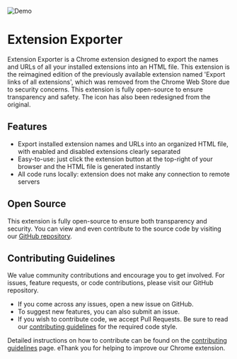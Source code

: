 ![Demo](https://raw.githubusercontent.com/asheroto/Extension-Exporter/main/images/screenshots/Demo.gif)

# Extension Exporter

Extension Exporter is a Chrome extension designed to export the names and URLs of all your installed extensions into an HTML file. This extension is the reimagined edition of the previously available extension named 'Export links of all extensions', which was removed from the Chrome Web Store due to security concerns. This extension is fully open-source to ensure transparency and safety. The icon has also been redesigned from the original.

## Features

-   Export installed extension names and URLs into an organized HTML file, with enabled and disabled extensions clearly separated
-   Easy-to-use: just click the extension button at the top-right of your browser and the HTML file is generated instantly
-   All code runs locally: extension does not make any connection to remote servers

## Open Source

This extension is fully open-source to ensure both transparency and security. You can view and even contribute to the source code by visiting our [GitHub repository](https://github.com/asheroto/Extension-Exporter).

## Contributing Guidelines

We value community contributions and encourage you to get involved. For issues, feature requests, or code contributions, please visit our GitHub repository.

-   If you come across any issues, open a new issue on GitHub.
-   To suggest new features, you can also submit an issue.
-   If you wish to contribute code, we accept Pull Requests. Be sure to read our [contributing guidelines](https://github.com/asheroto/Extension-Exporter/blob/main/CONTRIBUTING.md) for the required code style.

Detailed instructions on how to contribute can be found on the [contributing guidelines](https://github.com/asheroto/Extension-Exporter/blob/main/CONTRIBUTING.md) page. eThank you for helping to improve our Chrome extension.